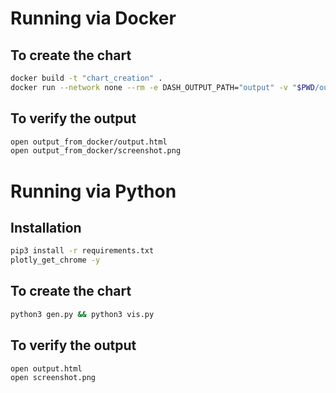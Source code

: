 # Running via Docker
## To create the chart

```sh
docker build -t "chart_creation" .
docker run --network none --rm -e DASH_OUTPUT_PATH="output" -v "$PWD/output_from_docker:/app/output" chart_creation
```

## To verify the output
```sh
open output_from_docker/output.html
open output_from_docker/screenshot.png
```

# Running via Python
## Installation
```sh
pip3 install -r requirements.txt
plotly_get_chrome -y
```

## To create the chart
```sh
python3 gen.py && python3 vis.py
```

## To verify the output
```sh
open output.html
open screenshot.png
```